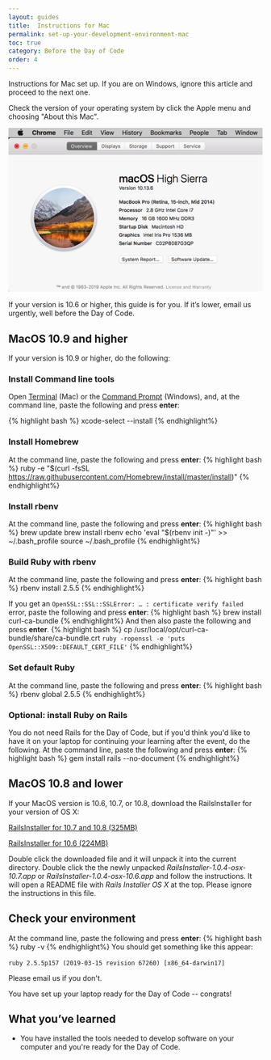 ```yaml
---
layout: guides
title:  Instructions for Mac
permalink: set-up-your-development-environment-mac
toc: true
category: Before the Day of Code
order: 4
---
```

<!-- <span class="tag tag--draft">Not started</span> -->
<!-- <span class="tag tag--progress">In progress</span> -->
<!-- <span class="tag tag--review">Ready for review</span> -->
<!-- <span class="tag tag--approved">Approved</span> -->

<p class="content__abstract">
  Instructions for Mac set up. If you are on Windows, ignore this article and proceed to the next one.
</p>

Check the version of your operating system by click the Apple menu and choosing "About this Mac".

![Apple's menu](assets/images/apple.png)

If your version is 10.6 or higher, this guide is for you. If it’s lower, email us urgently, well before the Day of Code.

## MacOS 10.9 and higher

If your version is 10.9 or higher, do the following:

### Install Command line tools
Open [Terminal](glossary#terminal) (Mac) or the [Command Prompt](glossary#command-prompt) (Windows), and, at the command line, paste the following and press **enter**:

{% highlight bash %}
xcode-select --install
{% endhighlight%}

### Install Homebrew
At the command line, paste the following and press **enter**:
{% highlight bash %}
ruby -e "$(curl -fsSL https://raw.githubusercontent.com/Homebrew/install/master/install)"
{% endhighlight%}

### Install rbenv
At the command line, paste the following and press **enter**:
{% highlight bash %}
brew update
brew install rbenv
echo 'eval "$(rbenv init -)"' >> ~/.bash_profile
source ~/.bash_profile
{% endhighlight%}

### Build Ruby with rbenv
At the command line, paste the following and press **enter**:
{% highlight bash %}
rbenv install 2.5.5
{% endhighlight%}

If you get an `OpenSSL::SSL::SSLError: … : certificate verify failed` error,
paste the following and press **enter**:
{% highlight bash %}
brew install curl-ca-bundle
{% endhighlight%}
And then also paste the following and press **enter**.
{% highlight bash %}
cp /usr/local/opt/curl-ca-bundle/share/ca-bundle.crt `ruby -ropenssl -e 'puts OpenSSL::X509::DEFAULT_CERT_FILE'`
{% endhighlight%}

### Set default Ruby
At the command line, paste the following and press **enter**:
{% highlight bash %}
rbenv global 2.5.5
{% endhighlight%}

### Optional: install Ruby on Rails
You do not need Rails for the Day of Code, but if you'd think you'd like to have it on your laptop for continuing your learning after the event, do the following. At the command line, paste the following and press **enter**:
{% highlight bash %}
gem install rails --no-document
{% endhighlight%}

## MacOS 10.8 and lower

If your MacOS version is 10.6, 10.7, or 10.8, download the RailsInstaller for your version of OS X:

[RailsInstaller for 10.7 and 10.8 (325MB)](http://railsinstaller.s3.amazonaws.com/RailsInstaller-1.0.4-osx-10.7.app.tgz)

[RailsInstaller for 10.6 (224MB)](http://railsinstaller.s3.amazonaws.com/RailsInstaller-1.0.4-osx-10.6.app.tgz)

Double click the downloaded file and it will unpack it into the current directory. Double click the the newly unpacked _RailsInstaller-1.0.4-osx-10.7.app_ or _RailsInstaller-1.0.4-osx-10.6.app_ and follow the instructions. It will open a README file with _Rails Installer OS X_ at the top. Please ignore the instructions in this file.

## Check your environment
At the command line, paste the following and press **enter**:
{% highlight bash %}
ruby -v
{% endhighlight%}
You should get something like this appear:

`ruby 2.5.5p157 (2019-03-15 revision 67260) [x86_64-darwin17]`

Please email us if you don't.

You have set up your laptop ready for the Day of Code -- congrats!

## What you’ve learned

* You have installed the tools needed to develop software on your computer and you're ready for the Day of Code.
